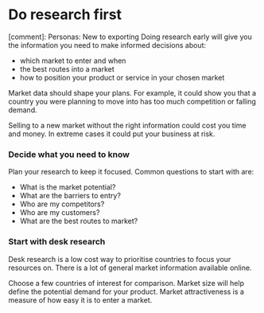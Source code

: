 # Do research first
[comment]: Personas: New to exporting
Doing research early will give you the information you need to make informed decisions about: 

- which market to enter and when
- the best routes into a market
- how to position your product or service in your chosen market

Market data should shape your plans. For example, it could show you that a country you were planning to move into has too much competition or falling demand. 

Selling to a new market without the right information could cost you time and money. In extreme cases it could put your business at risk.

### Decide what you need to know 

Plan your research to keep it focused. Common questions to start with are:

- What is the market potential?
- What are the barriers to entry?
- Who are my competitors?
- Who are my customers?
- What are the best routes to market?

### Start with desk research 

Desk research is a low cost way to prioritise countries to focus your resources on. There is a lot of general market information available online.

Choose a few countries of interest for comparison. Market size will help define the potential demand for your product. Market attractiveness is a measure of how easy it is to enter a market. 
